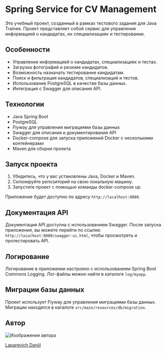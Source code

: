 # Spring Service for CV Management

Это учебный проект, созданный в рамках тестового задания для Java Trainee. Проект представляет собой сервис для управления информацией о кандидатах, их специализациях и тестировании.

## Особенности

- Управление информацией о кандидатах, специализациях и тестах.
- Загрузка фотографий и резюме кандидатов.
- Возможность назначать тестирование кандидатам.
- Поиск и фильтрация кандидатов, специализаций и тестов.
- Использование PostgreSQL в качестве базы данных.
- Интеграция с Swagger для описания API.

## Технологии

- Java Spring Boot
- PostgreSQL
- Flyway для управления миграциями базы данных
- Swagger для описания и документирования API
- Docker-compose для запуска приложений Docker с несколькими контейнерами
- Maven для сборки проекта

## Запуск проекта

1. Убедитесь, что у вас установлены Java, Docker и Maven.
2. Склонируйте репозиторий на свою локальную машину.
3. Запустите проект с помощью команды docker-compose up.

Приложение будет доступно по адресу `http://localhost:8080`.

## Документация API

Документация API доступна с использованием Swagger. После запуска приложения, вы можете перейти по ссылке: `http://localhost:8080/swagger-ui.html`, чтобы просмотреть и протестировать API.

## Логирование

Логирование в приложении настроено с использованием Spring Boot Commons Logging. Лог-файлы можно найти в каталоге `log/myapp`.

## Миграции базы данных

Проект использует Flyway для управления миграциями базы данных. Миграции находятся в каталоге `src/main/resources/db/migration`.

## Автор

![Изображение автора](https://avatars.githubusercontent.com/u/99354046?v=4)

[Laparevich Daniil](https://github.com/fallasllepbaby)



